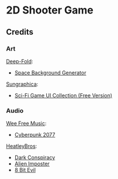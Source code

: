 # 2D Shooter Game

## Credits

### Art

[Deep-Fold][ar-dfold]:

+ [Space Background Generator][ar-dfold-space-bg-gen]

[Sungraphica][ar-sung]:

+ [Sci-Fi Game UI Collection (Free Version)][ar-sung-sci-fi]

### Audio

[Wee Free Music][au-wee]:

+ [Cyberpunk 2077][au-wee-cyberpunk]

[HeatleyBros][au-hbros]:

+ [Dark Conspiracy][au-hbros-conspiracy]
+ [Alien Imposter][au-hbros-imposter]
+ [8 Bit Evil][au-hbros-evil]

<!-- Credits Linkx -->

<!-- Art Credits-->
[ar-dfold]: https://deep-fold.itch.io/
[ar-dfold-space-bg-gen]: https://deep-fold.itch.io/space-background-generator
[ar-sung]: https://sungraphica.itch.io/
[ar-sung-sci-fi]: https://sungraphica.itch.io/sci-fi-game-ui-collection-free-version

<!-- Audio Credits-->
[au-wee]: https://www.youtube.com/channel/UCfzEqnm747wolxAAcr5mfkg
[au-wee-cyberpunk]: https://youtu.be/zvc3cC99RlU
[au-hbros]: https://www.youtube.com/channel/UCsLlqLIE-TqDq3lh5kU2PeA
[au-hbros-conspiracy]: https://youtu.be/SY-49rIbOSc
[au-hbros-imposter]: https://youtu.be/oV_y4XhMOPE
[au-hbros-evil]: https://youtu.be/sVCeqYmRwJ0
